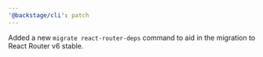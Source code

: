 ```yaml
---
'@backstage/cli': patch
---
```


Added a new `migrate react-router-deps` command to aid in the migration to React Router v6 stable.
